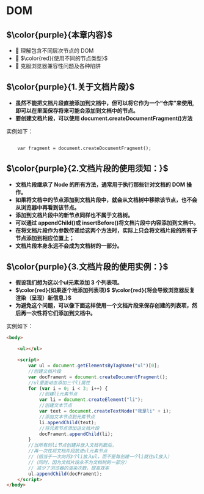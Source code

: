 # DOM

## $\color{purple}{本章内容}$

-  理解包含不同层次节点的 DOM
-  $\color{red}{使用不同的节点类型}$
-  克服浏览器兼容性问题及各种陷阱

## $\color{purple}{1.关于文档片段}$

- **虽然不能把文档片段直接添加到文档中，但可以将它作为一个“仓库”来使用,即可以在里面保存将来可能会添加到文档中的节点。**
- **要创建文档片段，可以使用 document.createDocumentFragment()方法**
  
实例如下：

```javascirpt

    var fragment = document.createDocumentFragment();
```

## $\color{purple}{2.文档片段的使用须知：}$

- **文档片段继承了 Node 的所有方法，通常用于执行那些针对文档的 DOM 操作。**
- **如果将文档中的节点添加到文档片段中，就会从文档树中移除该节点，也不会从浏览器中再看到该节点。**
- **添加到文档片段中的新节点同样也不属于文档树。**
- **可以通过 appendChild()或 insertBefore()将文档片段中内容添加到文档中。**
- **在将文档片段作为参数传递给这两个方法时，实际上只会将文档片段的所有子节点添加到相应位置上；**
- **文档片段本身永远不会成为文档树的一部分。**

## $\color{purple}{3.文档片段的使用实例：}$

- **假设我们想为这以个ul元素添加 3 个列表项。**
- **$\color{red}{如果逐个地添加列表项}$**
  **$\color{red}{将会导致浏览器反复渲染（呈现）新信息.}$**
- **为避免这个问题，可以像下面这样使用一个文档片段来保存创建的列表项，然后再一次性将它们添加到文档中。**

实例如下：

```html
<body>

    <ul></ul>

    <script>
        var ul = document.getElementsByTagName("ul")[0];
        //创建文档片段
        var docFrament = document.createDocumentFragment();
        //ul里面动态添加三个li属性
        for (var i = 0; i < 3; i++) {
            //创建li元素节点
            var li = document.createElement("li");
            //创建文本节点
            var text = document.createTextNode("我是li" + i);
            //添加文本节点到元素节点
            li.appendChild(text);
            //将元素节点添加进文档片段
            docFrament.appendChild(li);
        }
        //当所有的li节点创建并放入文档判断后，
        //再一次性将文档片段放进ul元素节点
        //（相当于一次向将3个li放入ul，而不是每创建一个li就往ul放入）
        //（同时，因为文档片段永不为文档树的一部分）
        // 减少了浏览器的渲染次数，提高效率
        ul.appendChild(docFrament);
    </script>
</body>
```
